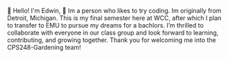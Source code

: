 👋 Hello! I'm Edwin,
👀 Im a person who likes to try coding. Im originally from Detroit, Michigan.
This is my final semester here at WCC, after which I plan to transfer to EMU to pursue my dreams for a bachlors.
I’m thrilled to collaborate with everyone in our class group and look forward to learning, contributing, and growing together.
Thank you for welcoming me into the CPS248-Gardening team!
